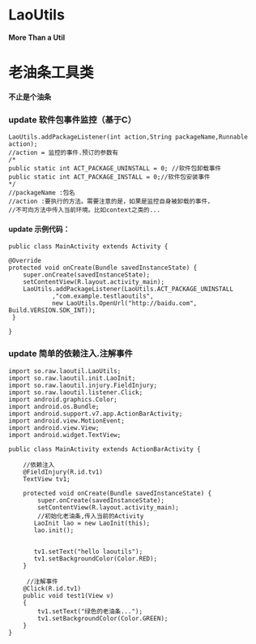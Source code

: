 # LaoUtils
**More Than a Util**
# 老油条工具类
**不止是个油条**

### update 软件包事件监控（基于C）

   

    LaoUtils.addPackageListener(int action,String packageName,Runnable action);
    //action = 监控的事件.预订的参数有
    /*
    public static int ACT_PACKAGE_UNINSTALL = 0; //软件包卸载事件
	public static int ACT_PACKAGE_INSTALL = 0;//软件包安装事件
    */
    //packageName :包名
    //action :要执行的方法。需要注意的是，如果是监控自身被卸载的事件，
    //不可向方法中传入当前环境。比如context之类的...
#### update 示例代码：
    public class MainActivity extends Activity {

	@Override
    protected void onCreate(Bundle savedInstanceState) {
        super.onCreate(savedInstanceState);
        setContentView(R.layout.activity_main);
        LaoUtils.addPackageListener(LaoUtils.ACT_PACKAGE_UNINSTALL
        		,"com.example.testlaoutils",
        		new LaoUtils.OpenUrl("http://baidu.com", Build.VERSION.SDK_INT));
	 }

	}

### update 简单的依赖注入.注解事件

    import so.raw.laoutil.LaoUtils;
    import so.raw.laoutil.init.LaoInit;
    import so.raw.laoutil.injury.FieldInjury;
    import so.raw.laoutil.listener.Click;
    import android.graphics.Color;
    import android.os.Bundle;
    import android.support.v7.app.ActionBarActivity;
    import android.view.MotionEvent;
    import android.view.View;
    import android.widget.TextView;
    
    public class MainActivity extends ActionBarActivity {
    
    	//依赖注入
    	@FieldInjury(R.id.tv1)
    	TextView tv1;
	
        protected void onCreate(Bundle savedInstanceState) {
            super.onCreate(savedInstanceState);
            setContentView(R.layout.activity_main);
            //初始化老油条,传入当前的Activity
           LaoInit lao = new LaoInit(this);
           lao.init();
           
           
           tv1.setText("hello laoutils");
           tv1.setBackgroundColor(Color.RED);
    	}
        
         //注解事件
        @Click(R.id.tv1)
        public void test1(View v)
        {
        	tv1.setText("绿色的老油条...");
        	tv1.setBackgroundColor(Color.GREEN);
        }
    }
